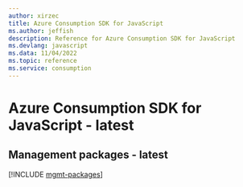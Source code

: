 ```yaml
---
author: xirzec
title: Azure Consumption SDK for JavaScript
ms.author: jeffish
description: Reference for Azure Consumption SDK for JavaScript
ms.devlang: javascript
ms.data: 11/04/2022
ms.topic: reference
ms.service: consumption
---
```

# Azure Consumption SDK for JavaScript - latest

## Management packages - latest
[!INCLUDE [mgmt-packages](consumption-mgmt-index.md)]